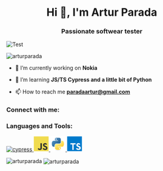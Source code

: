<h1 align="center">Hi 👋, I'm Artur Parada</h1>
<h3 align="center">Passionate softwear tester </h3>
<img aling="center" width="500" height="500"  alt="Test" src="https://media.tenor.com/ARkcuYFJVesAAAAd/unit-testingnn.gif">

<p align="left"> <img src="https://komarev.com/ghpvc/?username=arturparada&label=Profile%20views&color=0e75b6&style=flat" alt="arturparada" /> </p>

- 🔭 I’m currently working on **Nokia**

- 🌱 I’m  learning **JS/TS Cypress and a little bit of Python**

- 📫 How to reach me **paradaartur@gmail.com**

<h3 align="left">Connect with me:</h3>
<p align="left">
</p>

<h3 align="left">Languages and Tools:</h3>
<p align="left"> <a href="https://www.cypress.io" target="_blank" rel="noreferrer"> <img src="https://raw.githubusercontent.com/simple-icons/simple-icons/6e46ec1fc23b60c8fd0d2f2ff46db82e16dbd75f/icons/cypress.svg" alt="cypress" width="40" height="40"/> </a> <a href="https://developer.mozilla.org/en-US/docs/Web/JavaScript" target="_blank" rel="noreferrer"> <img src="https://raw.githubusercontent.com/devicons/devicon/master/icons/javascript/javascript-original.svg" alt="javascript" width="40" height="40"/> </a> <a href="https://www.python.org" target="_blank" rel="noreferrer"> <img src="https://raw.githubusercontent.com/devicons/devicon/master/icons/python/python-original.svg" alt="python" width="40" height="40"/> </a> <a href="https://www.typescriptlang.org/" target="_blank" rel="noreferrer"> <img src="https://raw.githubusercontent.com/devicons/devicon/master/icons/typescript/typescript-original.svg" alt="typescript" width="40" height="40"/> </a> </p>

<p><img align="left" src="https://github-readme-stats.vercel.app/api/top-langs?username=arturparada&show_icons=true&locale=en&layout=compact" alt="arturparada" /></p>

<p>&nbsp;<img align="center" src="https://github-readme-stats.vercel.app/api?username=arturparada&show_icons=true&locale=en" alt="arturparada" /></p>
